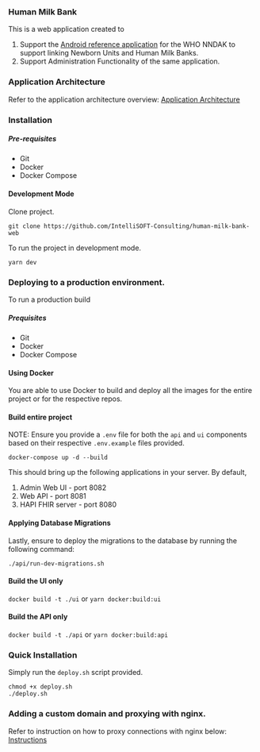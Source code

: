 ### Human Milk Bank

This is a web application created to
1. Support the [Android reference application](https://github.com/IntelliSOFT-Consulting/human-milk-bank) for the WHO NNDAK to support linking Newborn Units and Human Milk Banks.
2. Support Administration Functionality of the same application.


### Application Architecture

Refer to the application architecture overview:
[Application Architecture](https://github.com/IntelliSOFT-Consulting/human-milk-bank-web/blob/master/Architecture.md)

### Installation

##### Pre-requisites

- Git
- Docker
- Docker Compose

#### Development Mode

Clone project.

`git clone https://github.com/IntelliSOFT-Consulting/human-milk-bank-web`

To run the project in development mode.

`yarn dev`

### Deploying to a production environment.

To run a production build

##### Prequisites
- Git
- Docker
- Docker Compose


#### Using Docker

You are able to use Docker to build and deploy all the images for the entire project or for the respective repos.

#### Build entire project

NOTE: Ensure you provide a `.env` file for both the `api` and `ui` components based on their respective `.env.example` files provided.

`docker-compose up -d --build`

This should bring up the following applications in your server.
By default, 

1. Admin Web UI - port 8082
2. Web API - port 8081
3. HAPI FHIR server - port 8080

#### Applying Database Migrations

Lastly, ensure to deploy the migrations to the database by running the following command:

`./api/run-dev-migrations.sh`

#### Build the UI only

`docker build -t ./ui` or `yarn docker:build:ui`

#### Build the API only

`docker build -t ./api` or `yarn docker:build:api`

### Quick Installation

Simply run the `deploy.sh` script provided.

```
chmod +x deploy.sh
./deploy.sh
```


### Adding a custom domain and proxying with nginx.

Refer to instruction on how to proxy connections with nginx below:
[Instructions](https://github.com/IntelliSOFT-Consulting/human-milk-bank-web/blob/master/proxying-with-nginx.md)
